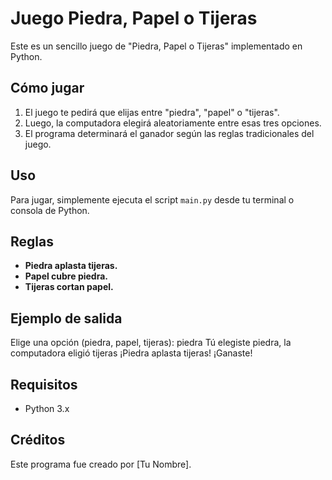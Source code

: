 # Juego Piedra, Papel o Tijeras

Este es un sencillo juego de "Piedra, Papel o Tijeras" implementado en Python.

## Cómo jugar

1. El juego te pedirá que elijas entre "piedra", "papel" o "tijeras".
2. Luego, la computadora elegirá aleatoriamente entre esas tres opciones.
3. El programa determinará el ganador según las reglas tradicionales del juego.

## Uso

Para jugar, simplemente ejecuta el script `main.py` desde tu terminal o consola de Python.

## Reglas

- **Piedra aplasta tijeras.**
- **Papel cubre piedra.**
- **Tijeras cortan papel.**

## Ejemplo de salida
Elige una opción (piedra, papel, tijeras): piedra
Tú elegiste piedra, la computadora eligió tijeras
¡Piedra aplasta tijeras! ¡Ganaste!

## Requisitos

- Python 3.x

## Créditos

Este programa fue creado por [Tu Nombre].
